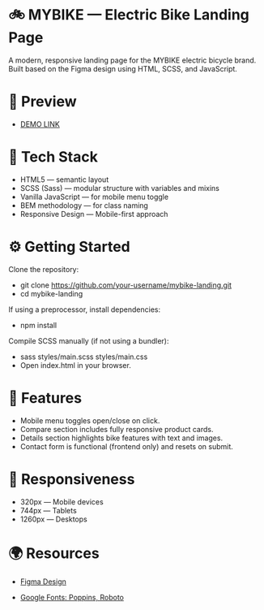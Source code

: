 # 🚲 MYBIKE — Electric Bike Landing Page
A modern, responsive landing page for the MYBIKE electric bicycle brand. Built based on the Figma design using HTML, SCSS, and JavaScript.


# 📸 Preview
- [DEMO LINK](https://VladRoz95.github.io/layout_MYBYKE-store/)


# 🔧 Tech Stack
- HTML5 — semantic layout
- SCSS (Sass) — modular structure with variables and mixins
- Vanilla JavaScript — for mobile menu toggle
- BEM methodology — for class naming
- Responsive Design — Mobile-first approach


# ⚙️ Getting Started
Clone the repository:

- git clone https://github.com/your-username/mybike-landing.git
- cd mybike-landing

If using a preprocessor, install dependencies:
- npm install

Compile SCSS manually (if not using a bundler):
- sass styles/main.scss styles/main.css
- Open index.html in your browser.


# 📐 Features
- Mobile menu toggles open/close on click.
- Compare section includes fully responsive product cards.
- Details section highlights bike features with text and images.
- Contact form is functional (frontend only) and resets on submit.


# 📲 Responsiveness
- 320px — Mobile devices
- 744px — Tablets
- 1260px — Desktops


# 🌍 Resources
- [Figma Design](https://www.figma.com/design/NZQAIydtHo5QkINyGLHNcq/BIKE-New-Version?node-id=0-1)

- [Google Fonts: Poppins, Roboto](https://fonts.google.com/)
